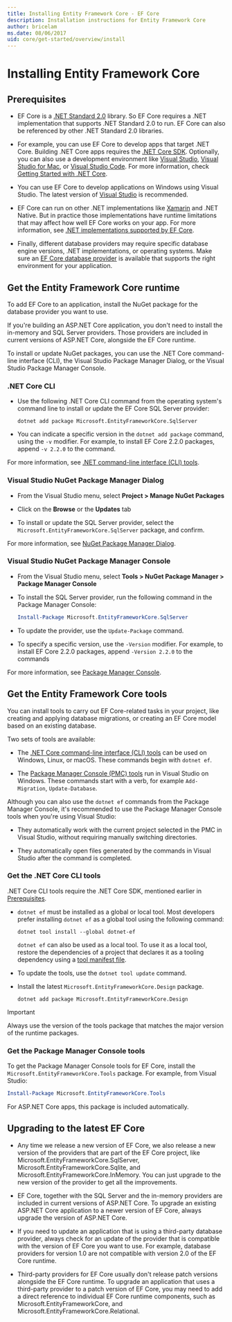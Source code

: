 ```yaml
---
title: Installing Entity Framework Core - EF Core
description: Installation instructions for Entity Framework Core
author: bricelam
ms.date: 08/06/2017
uid: core/get-started/overview/install
---
```

# Installing Entity Framework Core

## Prerequisites

* EF Core is a [.NET Standard 2.0](/dotnet/standard/net-standard) library. So EF Core requires a .NET implementation that supports .NET Standard 2.0 to run. EF Core can also be referenced by other .NET Standard 2.0 libraries.

* For example, you can use EF Core to develop apps that target .NET Core. Building .NET Core apps requires the [.NET Core SDK](https://dotnet.microsoft.com/download). Optionally, you can also use a development environment like [Visual Studio](https://visualstudio.microsoft.com/vs), [Visual Studio for Mac](https://visualstudio.microsoft.com/vs/mac), or [Visual Studio Code](https://code.visualstudio.com). For more information, check [Getting Started with .NET Core](/dotnet/core/get-started).

* You can use EF Core to develop applications on Windows using Visual Studio. The latest version of [Visual Studio](https://visualstudio.microsoft.com/vs) is recommended.

* EF Core can run on other .NET implementations like [Xamarin](https://dotnet.microsoft.com/apps/xamarin) and .NET Native. But in practice those implementations have runtime limitations that may affect how well EF Core works on your app. For more information, see [.NET implementations supported by EF Core](xref:core/miscellaneous/platforms).

* Finally, different database providers may require specific database engine versions, .NET implementations, or operating systems. Make sure an [EF Core database provider](xref:core/providers/index) is available that supports the right environment for your application.

## Get the Entity Framework Core runtime

To add EF Core to an application, install the NuGet package for the database provider you want to use.

If you're building an ASP.NET Core application, you don't need to install the in-memory and SQL Server providers. Those providers are included in current versions of ASP.NET Core, alongside the EF Core runtime.

To install or update NuGet packages, you can use the .NET Core command-line interface (CLI), the Visual Studio Package Manager Dialog, or the Visual Studio Package Manager Console.

### .NET Core CLI

* Use the following .NET Core CLI command from the operating system's command line to install or update the EF Core SQL Server provider:

  ```dotnetcli
  dotnet add package Microsoft.EntityFrameworkCore.SqlServer
  ```

* You can indicate a specific version in the `dotnet add package` command, using the `-v` modifier. For example, to install EF Core 2.2.0 packages, append `-v 2.2.0` to the command.

For more information, see [.NET command-line interface (CLI) tools](/dotnet/core/tools/).

### Visual Studio NuGet Package Manager Dialog

* From the Visual Studio menu, select **Project > Manage NuGet Packages**

* Click on the **Browse** or the **Updates** tab

* To install or update the SQL Server provider, select the `Microsoft.EntityFrameworkCore.SqlServer` package, and confirm.

For more information, see [NuGet Package Manager Dialog](/nuget/tools/package-manager-ui).

### Visual Studio NuGet Package Manager Console

* From the Visual Studio menu, select **Tools > NuGet Package Manager > Package Manager Console**

* To install the SQL Server provider, run the following command in the Package Manager Console:

  ```powershell
  Install-Package Microsoft.EntityFrameworkCore.SqlServer
  ```

* To update the provider, use the `Update-Package` command.

* To specify a specific version, use the `-Version` modifier. For example, to install EF Core 2.2.0 packages, append `-Version 2.2.0` to the commands

For more information, see [Package Manager Console](/nuget/tools/package-manager-console).

## Get the Entity Framework Core tools

You can install tools to carry out EF Core-related tasks in your project, like creating and applying database migrations, or creating an EF Core model based on an existing database.

Two sets of tools are available:

* The [.NET Core command-line interface (CLI) tools](xref:core/cli/dotnet) can be used on Windows, Linux, or macOS. These commands begin with `dotnet ef`.

* The [Package Manager Console (PMC) tools](xref:core/cli/powershell) run in Visual Studio on Windows. These commands start with a verb, for example `Add-Migration`, `Update-Database`.

Although you can also use the `dotnet ef` commands from the Package Manager Console, it's recommended to use the Package Manager Console tools when you're using Visual Studio:

* They automatically work with the current project selected in the PMC in Visual Studio, without requiring manually switching directories.

* They automatically open files generated by the commands in Visual Studio after the command is completed.

<a name="cli"></a>

### Get the .NET Core CLI tools

.NET Core CLI tools require the .NET Core SDK, mentioned earlier in [Prerequisites](#prerequisites).

* `dotnet ef` must be installed as a global or local tool. Most developers prefer installing `dotnet ef` as a global tool using the following command:

  ```dotnetcli
  dotnet tool install --global dotnet-ef
  ```

  `dotnet ef` can also be used as a local tool. To use it as a local tool, restore the dependencies of a project that declares it as a tooling dependency using a [tool manifest file](/dotnet/core/tools/global-tools#install-a-local-tool).

* To update the tools, use the `dotnet tool update` command.

* Install the latest `Microsoft.EntityFrameworkCore.Design` package.

  ```dotnetcli
  dotnet add package Microsoft.EntityFrameworkCore.Design
  ```

> [!IMPORTANT]
> Always use the version of the tools package that matches the major version of the runtime packages.

### Get the Package Manager Console tools

To get the Package Manager Console tools for EF Core, install the `Microsoft.EntityFrameworkCore.Tools` package. For example, from Visual Studio:

```powershell
Install-Package Microsoft.EntityFrameworkCore.Tools
```

For ASP.NET Core apps, this package is included automatically.

## Upgrading to the latest EF Core

* Any time we release a new version of EF Core, we also release a new version of the providers that are part of the EF Core project, like Microsoft.EntityFrameworkCore.SqlServer, Microsoft.EntityFrameworkCore.Sqlite, and Microsoft.EntityFrameworkCore.InMemory. You can just upgrade to the new version of the provider to get all the improvements.

* EF Core, together with the SQL Server and the in-memory providers are included in current versions of ASP.NET Core. To upgrade an existing ASP.NET Core application to a newer version of EF Core, always upgrade the version of ASP.NET Core.

* If you need to update an application that is using a third-party database provider, always check for an update of the provider that is compatible with the version of EF Core you want to use. For example, database providers for version 1.0 are not compatible with version 2.0 of the EF Core runtime.

* Third-party providers for EF Core usually don't release patch versions alongside the EF Core runtime. To upgrade an application that uses a third-party provider to a patch version of EF Core, you may need to add a direct reference to individual EF Core runtime components, such as Microsoft.EntityFrameworkCore, and Microsoft.EntityFrameworkCore.Relational.
